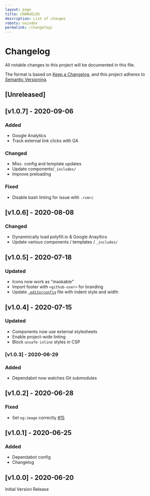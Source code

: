 ```yaml
---
layout: page
title: CHANGELOG
description: List of changes
robots: noindex
permalink: /changelog/
---
```

<!-- markdownlint-disable -->
# Changelog
All notable changes to this project will be documented in this file.

The format is based on [Keep a Changelog](https://keepachangelog.com/en/1.0.0/),
and this project adheres to [Semantic Versioning](https://semver.org/spec/v2.0.0.html).

## [Unreleased]

## [v1.0.7] - 2020-09-06

### Added
- Google Analytics
- Track external link clicks with GA

### Changed
- Misc. config and template updates
- Update components/`_includes/`
- Improve preloading

### Fixed
- Disable bash linting for issue with `.rvmrc`

## [v1.0.6] - 2020-08-08

### Changed
- Dynanmically load polyfill.io & Google Anayltics
- Update various components / templates / `_includes/`

## [v1.0.5] - 2020-07-18

### Updated
- Icons now work as "maskable"
- Import footer with `<github-user>` for branding
- Update [`.editorconfig`](https://editorconfig.org/) file with indent style and width

## [v1.0.4] - 2020-07-15

### Updated
- Components now use external stylesheets
- Enable project-wide linting
- Block `unsafe-inline` styles in CSP

### [v1.0.3] - 2020-06-29

### Added
- Dependabot now watches Git submodules

## [v1.0.2] - 2020-06-28

### Fixed
- Set `og:image` correctly [#15](https://github.com/kernvalley/news.kernvalley.us/ussues/16)

## [v1.0.1] - 2020-06-25

### Added
- Dependabot config
- Changelog
## [v1.0.0] - 2020-06-20
Initial Version Release
<!-- markdownlint-restore -->
